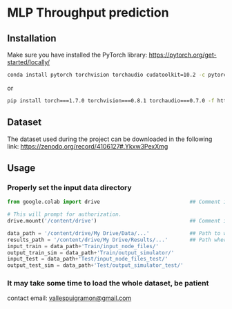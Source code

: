 # MLP Throughput prediction

## Installation

Make sure you have installed the PyTorch library: https://pytorch.org/get-started/locally/
```bash
conda install pytorch torchvision torchaudio cudatoolkit=10.2 -c pytorch
```
or
```bash
pip install torch===1.7.0 torchvision===0.8.1 torchaudio===0.7.0 -f https://download.pytorch.org/whl/torch_stable.html
```


## Dataset
The dataset used during the project can be downloaded in the following link:
https://zenodo.org/record/4106127#.Ykxw3PexXmg

## Usage

### Properly set the input data directory
```python
from google.colab import drive                             ## Comment if executing in local machine

# This will prompt for authorization.                     
drive.mount('/content/drive')                              ## Comment if executing in local machine

data_path = '/content/drive/My Drive/Data/...'             ## Path to where data is stored
results_path = '/content/drive/My Drive/Results/...'       ## Path where results will be stored
input_train = data_path+'Train/input_node_files/'
output_train_sim = data_path+'Train/output_simulator/'
input_test = data_path+'Test/input_node_files_test/'
output_test_sim = data_path+'Test/output_simulator_test/'
```

### It may take some time to load the whole dataset, be patient

contact email: vallespuigramon@gmail.com
